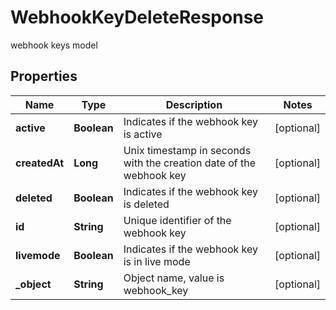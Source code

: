 

# WebhookKeyDeleteResponse

webhook keys model

## Properties

| Name | Type | Description | Notes |
|------------ | ------------- | ------------- | -------------|
|**active** | **Boolean** | Indicates if the webhook key is active |  [optional] |
|**createdAt** | **Long** | Unix timestamp in seconds with the creation date of the webhook key |  [optional] |
|**deleted** | **Boolean** | Indicates if the webhook key is deleted |  [optional] |
|**id** | **String** | Unique identifier of the webhook key |  [optional] |
|**livemode** | **Boolean** | Indicates if the webhook key is in live mode |  [optional] |
|**_object** | **String** | Object name, value is webhook_key |  [optional] |



